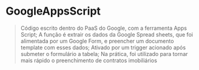 # GoogleAppsScript

> Código escrito dentro do PaaS do Google, com a ferramenta Apps Script;
> A função é extrair os dados da Google Spread sheets, que foi alimentada por um Google Form, e preencher um documento template com esses dados;
> Ativado por um trigger acionado após submeter o formulário a tabela;
> Na prática, foi utilizado para tornar mais rápido o preenchimento de contratos imobiliários

# 
